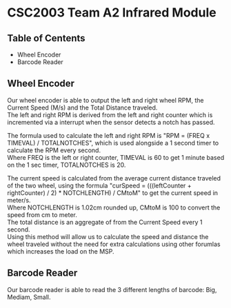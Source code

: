 # CSC2003 Team A2 Infrared Module
## Table of Centents
* Wheel Encoder
* Barcode Reader

## Wheel Encoder
Our wheel encoder is able to output the left and right wheel RPM, the Current Speed (M/s) and the Total Distance traveled.<br />
The left and right RPM is derived from the left and right counter which is incremented via a interrupt when the sensor detects a notch has passed.

The formula used to calculate the left and right RPM is "RPM = (FREQ x TIMEVAL) / TOTALNOTCHES", which is used alongside a 1 second timer to calculate the RPM every second.<br />
Where FREQ is the left or right counter, TIMEVAL is 60 to get 1 minute based on the 1 sec timer, TOTALNOTCHES is 20.

The current speed is calculated from the average current distance traveled of the two wheel, using the formula "curSpeed = (((leftCounter + rightCounter) / 2) * NOTCHLENGTH) / CMtoM" to get the current speed in meter/s.<br />
Where NOTCHLENGTH is 1.02cm rounded up, CMtoM is 100 to convert the speed from cm to meter.<br />
The total distance is an aggregate of from the Current Speed every 1 second. <br />
Using this method will allow us to calculate the speed and distance the wheel traveled without the need for extra calculations using other forumlas which increases the load on the MSP.

## Barcode Reader
Our barcode reader is able to read the 3 different lengths of barcode: Big, Mediam, Small.
